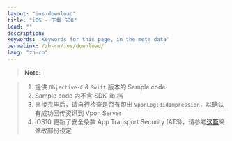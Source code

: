```yaml
---
layout: "ios-download"
title: "iOS - 下载 SDK"
lead: ""
description:
keywords: 'Keywords for this page, in the meta data'
permalink: /zh-cn/ios/download/
lang: "zh-cn"
---
```



>**Note:**

>1. 提供 `Objective-C` & `Swift` 版本的 Sample code
>2. Sample code 内不含 SDK lib 档
>3. 串接完毕后，请自行检查是否有印出 `VponLog:didImpression`，以确认有成功回传资讯到 Vpon Server
>4. iOS10 更新了安全条款 App Transport Security (ATS)，请参考[这篇]来修改部份设定

[升级最新SDK所需修改]: {{site.baseurl}}/zh-cn/ios/latest-news/update-to-SDK4_2_x/

[这篇]: ../latest-news/ios9ats/
